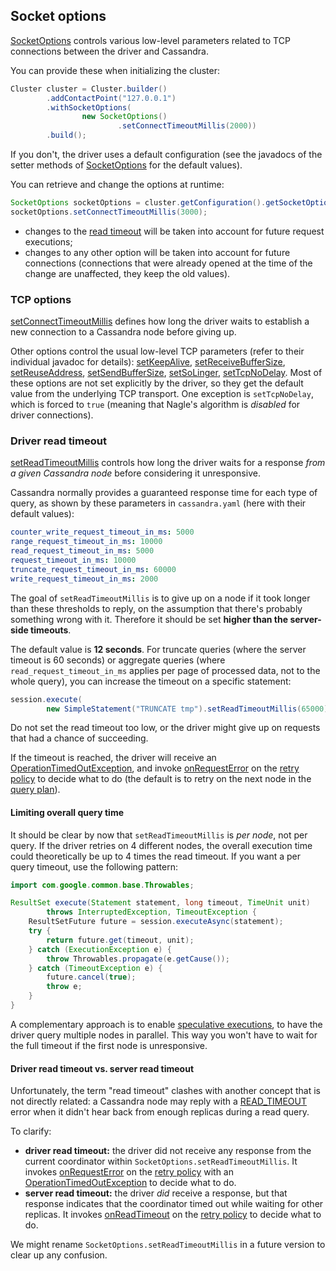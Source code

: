 ## Socket options

[SocketOptions] controls various low-level parameters related to TCP connections between the driver and Cassandra.

You can provide these when initializing the cluster:

```java
Cluster cluster = Cluster.builder()
        .addContactPoint("127.0.0.1")
        .withSocketOptions(
                new SocketOptions()
                        .setConnectTimeoutMillis(2000))
        .build();
```

If you don't, the driver uses a default configuration (see the javadocs of the setter methods of [SocketOptions] for the
default values).

You can retrieve and change the options at runtime:

```java
SocketOptions socketOptions = cluster.getConfiguration().getSocketOptions();
socketOptions.setConnectTimeoutMillis(3000);
```

* changes to the [read timeout](#driver-read-timeout) will be taken into account for future request executions;
* changes to any other option will be taken into account for future connections (connections that were already opened at
  the time of the change are unaffected, they keep the old values).

### TCP options

[setConnectTimeoutMillis] defines how long the driver waits to establish a new connection to a Cassandra node before
giving up.

Other options control the usual low-level TCP parameters (refer to their individual javadoc for details):
[setKeepAlive], [setReceiveBufferSize], [setReuseAddress], [setSendBufferSize], [setSoLinger], [setTcpNoDelay]. Most of
these options are not set explicitly by the driver, so they get the default value from the underlying TCP transport.
One exception is `setTcpNoDelay`, which is forced to `true` (meaning that Nagle's algorithm is *disabled* for driver
connections).

### Driver read timeout

[setReadTimeoutMillis] controls how long the driver waits for a response *from a given Cassandra node* before
considering it unresponsive.

Cassandra normally provides a guaranteed response time for each type of query, as shown by these parameters in
`cassandra.yaml` (here with their default values):

```yaml
counter_write_request_timeout_in_ms: 5000
range_request_timeout_in_ms: 10000
read_request_timeout_in_ms: 5000
request_timeout_in_ms: 10000
truncate_request_timeout_in_ms: 60000
write_request_timeout_in_ms: 2000
```

The goal of `setReadTimeoutMillis` is to give up on a node if it took longer than these thresholds to reply, on the
assumption that there's probably something wrong with it. Therefore it should be set **higher than the server-side
timeouts**.

The default value is **12 seconds**. For truncate queries (where the server timeout is 60 seconds) or aggregate queries
(where `read_request_timeout_in_ms` applies per page of processed data, not to the whole query), you can increase the
timeout on a specific statement:

```java
session.execute(
        new SimpleStatement("TRUNCATE tmp").setReadTimeoutMillis(65000));
```

Do not set the read timeout too low, or the driver might give up on requests that had a chance of succeeding.

If the timeout is reached, the driver will receive an [OperationTimedOutException], and invoke [onRequestError] on the
[retry policy](../retries/index) to decide what to do (the default is to retry on the next node in the
[query plan](../load_balancing/index#query-plan)).

#### Limiting overall query time

It should be clear by now that `setReadTimeoutMillis` is *per node*, not per query. If the driver retries on 4 different
nodes, the overall execution time could theoretically be up to 4 times the read timeout. If you want a per query timeout,
use the following pattern:

```java
import com.google.common.base.Throwables;

ResultSet execute(Statement statement, long timeout, TimeUnit unit)
        throws InterruptedException, TimeoutException {
    ResultSetFuture future = session.executeAsync(statement);
    try {
        return future.get(timeout, unit);
    } catch (ExecutionException e) {
        throw Throwables.propagate(e.getCause());
    } catch (TimeoutException e) {
        future.cancel(true);
        throw e;
    }
}
```

A complementary approach is to enable [speculative executions](../speculative_execution/index), to have the driver query
multiple nodes in parallel. This way you won't have to wait for the full timeout if the first node is unresponsive.

#### Driver read timeout vs. server read timeout

Unfortunately, the term "read timeout" clashes with another concept that is not directly related: a Cassandra node may
reply with a [READ_TIMEOUT](../retries/index#on-read-timeout) error when it didn't hear back from enough replicas during a
read query.

To clarify:

* **driver read timeout:** the driver did not receive any response from the current coordinator within
  `SocketOptions.setReadTimeoutMillis`. It invokes [onRequestError] on the [retry policy](../retries/index) with an
  [OperationTimedOutException] to decide what to do.
* **server read timeout:** the driver *did* receive a response, but that response indicates that the coordinator timed
  out while waiting for other replicas. It invokes [onReadTimeout] on the [retry policy](../retries/index) to decide what to
  do.

We might rename `SocketOptions.setReadTimeoutMillis` in a future version to clear up any confusion.

[SocketOptions]:              https://docs.datastax.com/en/drivers/java/3.10/com/datastax/driver/core/SocketOptions.html
[setReadTimeoutMillis]:       https://docs.datastax.com/en/drivers/java/3.10/com/datastax/driver/core/SocketOptions.html#setReadTimeoutMillis-int-
[setConnectTimeoutMillis]:    https://docs.datastax.com/en/drivers/java/3.10/com/datastax/driver/core/SocketOptions.html#setConnectTimeoutMillis-int-
[setKeepAlive]:               https://docs.datastax.com/en/drivers/java/3.10/com/datastax/driver/core/SocketOptions.html#setKeepAlive-boolean-
[setReceiveBufferSize]:       https://docs.datastax.com/en/drivers/java/3.10/com/datastax/driver/core/SocketOptions.html#setReceiveBufferSize-int-
[setReuseAddress]:            https://docs.datastax.com/en/drivers/java/3.10/com/datastax/driver/core/SocketOptions.html#setReuseAddress-boolean-
[setSendBufferSize]:          https://docs.datastax.com/en/drivers/java/3.10/com/datastax/driver/core/SocketOptions.html#setSendBufferSize-int-
[setSoLinger]:                https://docs.datastax.com/en/drivers/java/3.10/com/datastax/driver/core/SocketOptions.html#setSoLinger-int-
[setTcpNoDelay]:              https://docs.datastax.com/en/drivers/java/3.10/com/datastax/driver/core/SocketOptions.html#setTcpNoDelay-boolean-
[onReadTimeout]:              https://docs.datastax.com/en/drivers/java/3.10/com/datastax/driver/core/policies/RetryPolicy.html#onReadTimeout-com.datastax.driver.core.Statement-com.datastax.driver.core.ConsistencyLevel-int-int-boolean-int-
[onRequestError]:             https://docs.datastax.com/en/drivers/java/3.10/com/datastax/driver/core/policies/RetryPolicy.html#onRequestError-com.datastax.driver.core.Statement-com.datastax.driver.core.ConsistencyLevel-com.datastax.driver.core.exceptions.DriverException-int-
[OperationTimedOutException]: https://docs.datastax.com/en/drivers/java/3.10/com/datastax/driver/core/exceptions/OperationTimedOutException.html